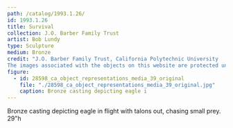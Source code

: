 ```yaml
---
path: /catalog/1993.1.26/
id: 1993.1.26
title: Survival
collection: J.O. Barber Family Trust
artist: Bob Lundy
type: Sculpture
medium: Bronze
credit: "J.O. Barber Family Trust, California Polytechnic University
The images associated with the objects on this website are protected under United States copyright laws. We are pleased to share these materials as an educational resource for the public for non-commercial, educational and personal use only, or for fair use as defined by law."
figure:
  - id: 28598_ca_object_representations_media_39_original
    file: "./28598_ca_object_representations_media_39_original.jpg"
    caption: Bronze casting depicting eagle i
---
```

Bronze casting depicting eagle in flight with talons out, chasing small prey.  
29"h
